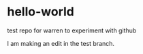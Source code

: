 # hello-world
test repo for warren to experiment with github

I am making an edit in the test branch.
